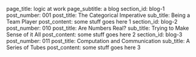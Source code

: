 page_title: logic at work
page_subtitle: a blog
section_id: blog-1
post_number: 001
post_title: The Categorical Imperative
sub_title: Being a Team Player
post_content: some stuff goes here 1
section_id: blog-2
post_number: 010
post_title: Are Numbers Real?
sub_title: Trying to Make Sense of it All
post_content: some stuff goes here 2
section_id: blog-3
post_number: 011
post_title: Computation and Communication
sub_title: A Series of Tubes
post_content: some stuff goes here 3
